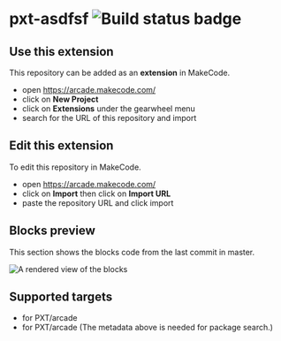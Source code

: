 # pxt-asdfsf ![Build status badge](https://github.com/michaelbraunrentonschools/pxt-asdfsf/workflows/MakeCode/badge.svg)



## Use this extension

This repository can be added as an **extension** in MakeCode.

* open https://arcade.makecode.com/
* click on **New Project**
* click on **Extensions** under the gearwheel menu
* search for the URL of this repository and import

## Edit this extension

To edit this repository in MakeCode.

* open https://arcade.makecode.com/
* click on **Import** then click on **Import URL**
* paste the repository URL and click import

## Blocks preview

This section shows the blocks code from the last commit in master.

![A rendered view of the blocks](https://github.com/michaelbraunrentonschools/pxt-asdfsf/raw/master/.makecode/blocks.png)

## Supported targets

* for PXT/arcade
* for PXT/arcade
(The metadata above is needed for package search.)

